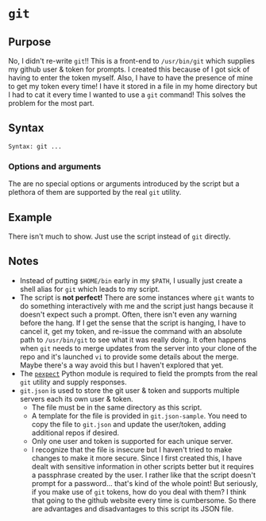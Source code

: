 # `git`

## Purpose
No, I didn't re-write `git`!! This is a front-end to `/usr/bin/git` which supplies my github user & token for prompts. I created this because of I got sick of having to enter the token myself. Also, I have to have the presence of mine to get my token every time! I have it stored in a file in my home directory but I had to cat it every time I wanted to use a `git` command! This solves the problem for the most part.

## Syntax
```
Syntax: git ...
```

### Options and arguments
The are no special options or arguments introduced by the script but a plethora of them are supported by the real `git` utility.

## Example
There isn't much to show. Just use the script instead of `git` directly.

## Notes
- Instead of putting `$HOME/bin` early in my `$PATH`, I usually just create a shell alias for `git` which leads to my script.
- The script is **not perfect!** There are some instances where `git` wants to do something interactively with me and the script just hangs because it doesn't expect such a prompt. Often, there isn't even any warning before the hang. If I get the sense that the script is hanging, I have to cancel it, get my token, and re-issue the command with an absolute path to `/usr/bin/git` to see what it was really doing.  It often happens when `git` needs to merge updates from the server into your clone of the repo and it's launched `vi` to provide some details about the merge.  Maybe there's a way avoid this but I haven't explored that yet.
- The [`pexpect`](https://pexpect.readthedocs.io/en/stable/) Python module is required to field the prompts from the real `git` utility and supply responses.
- `git.json` is used to store the git user & token and supports multiple servers each its own user & token.  
  - The file must be in the same directory as this script.
  - A template for the file is provided in `git.json-sample`.  You need to copy the file to `git.json` and update the user/token, adding additional repos if desired.
  - Only one user and token is supported for each unique server.
  - I recognize that the file is insecure but I haven't tried to make changes to make it more secure.  Since I first created this, I have dealt with sensitive information in other scripts better but it requires a passphrase created by the user.  I rather like that the script doesn't prompt for a password... that's kind of the whole point!  But seriously, if you make use of `git` tokens, how do you deal with them?  I think that going to the github website every time is cumbersome.  So there are advantages and disadvantages to this script its JSON file.
